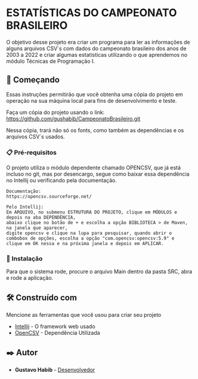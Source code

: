 # ESTATÍSTICAS DO CAMPEONATO BRASILEIRO

O objetivo desse projeto era criar um programa para ler as informações de alguns arquivos CSV´s com dados do campeonato brasileiro dos anos de 2003 a 2022 e criar algumas estatísticas utilizando o que aprendemos no módulo Técnicas de Programação I.

## 🚀 Começando

Essas instruções permitirão que você obtenha uma cópia do projeto em operação na sua máquina local para fins de desenvolvimento e teste.

Faça um cópia do projeto usando o link:
https://github.com/gushabib/CampeonatoBrasileiro.git

Nessa cópia, trará não só os fonts, como também as dependências e os arquivos CSV´s usados.


### 📋 Pré-requisitos

O projeto utiliza o módulo dependente chamado OPENCSV, que já está incluso no git, mas por desencargo, segue como baixar essa dependência no Intellij ou verificando pela documentação.

```
Documentação:
https://opencsv.sourceforge.net/

Pelo Intellij:
Em ARQUIVO, no submenu ESTRUTURA DO PROJETO, clique em MÓDULOS e depois na aba DEPENDÊNCIA,
abaixo clique no botão de + e escolha a opção BIBLIOTECA > de Maven, na janela que aparecer,
digite opencsv e clique na lupa para pesquisar, quando abrir o combobox de opções, escolha a opção "com.opencsv:opencsv:5.9" e
clique em OK nessa e na próxima janela e depois em APLICAR.

```

### 🔧 Instalação

Para que o sistema rode, procure o arquivo Main dentro da pasta SRC, abra e rode a aplicação.


## 🛠️ Construído com

Mencione as ferramentas que você usou para criar seu projeto

* [Intellij](https://www.jetbrains.com/pt-br/idea/) - O framework web usado
* [OpenCSV](https://opencsv.sourceforge.net/) - Dependência Utilizada

## ✒️ Autor

* **Gustavo Habib** - [Desenvolvedor](https://github.com/gushabib)
